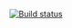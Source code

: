 [![Build status](https://ci.appveyor.com/api/projects/status/sg63p9nm8f4dhv59/branch/main?svg=true)](https://ci.appveyor.com/project/Nataliya2020/homework-ajs-16-arraybuffer-arraybuffer/branch/main)
